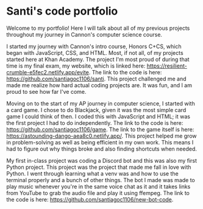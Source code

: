 # Santi's code portfolio

Welcome to my portfolio! Here I will talk about all of my previous projects throughout my journey in Cannon's computer science course.

I started my journey with Cannon's intro course, Honors C+CS, which began with JavaScript, CSS, and HTML. Most, if not all, of my projects started here at Khan Academy. The project I'm most proud of during that time is my final exam, my website, which is linked here: https://resilient-crumble-e5fec2.netlify.app/evite. The link to the code is here: https://github.com/santiagoc1106/santi. This project challenged me and made me realize how hard actual coding projects are. It was fun, and I am proud to see how far I've come.

Moving on to the start of my AP journey in computer science, I started with a card game. I chose to do Blackjack, given it was the most simple card game I could think of then. I coded this with JavaScript and HTML; it was the first project I had to do independently. The link to the code is here: https://github.com/santiagoc1106/game. The link to the game itself is here: https://astounding-dango-aea8c0.netlify.app/. This project helped me grow in problem-solving as well as being efficient in my own work. This means I had to figure out why things broke and also finding shortcuts when needed. 

My first in-class project was coding a Discord bot and this was also my first Python project. This project was the project that made me fall in love with Python. I went through learning what a venv was and how to use the terminal properly and a bunch of other things. The bot I made was made to play music whenever you're in the same voice chat as it and it takes links from YouTube to grab the audio file and play it using ffempeg. The link to the code is here: https://github.com/santiagoc1106/new-bot-code. 

    
